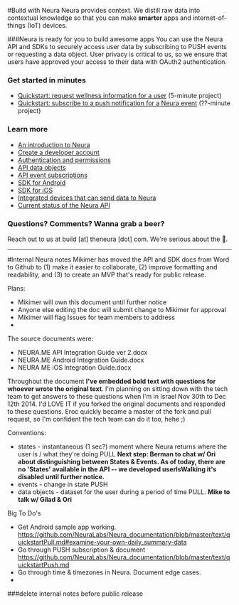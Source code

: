 
#Build with Neura 
Neura provides context. We distill raw data into contextual knowledge so that you can make **smarter** apps and internet-of-things (IoT) devices.  

###Neura is ready for you to build awesome apps
You can use the Neura API and SDKs to securely access user data by subscribing to PUSH events or requesting a data object.  User privacy is critical to us, so we ensure that users have approved your access to their data with OAuth2 authentication.

### Get started in minutes
 - [Quickstart: request wellness information for a user](https://github.com/NeuraLabs/Neura_documentation/blob/master/text/quickstartPull.md) (5-minute project)
 - [Quickstart: subscribe to a push notification for a Neura event](https://github.com/NeuraLabs/Neura_documentation/blob/master/text/quickstartPush.md) (??-minute project)

### Learn more
 - [An introduction to Neura](https://github.com/NeuraLabs/Neura_documentation/blob/master/text/basics.md) 
 - [Create a developer account](https://github.com/NeuraLabs/Neura_documentation/blob/master/text/account.md)
 - [Authentication and permissions](https://github.com/NeuraLabs/Neura_documentation/blob/master/text/authentication.md)
 - [API data objects](https://github.com/NeuraLabs/Neura_documentation/blob/master/text/pull.md) 
 - [API event subscriptions](https://github.com/NeuraLabs/Neura_documentation/blob/master/text/push.md)
 - [SDK for Android](https://github.com/NeuraLabs/Neura_documentation/blob/master/text/SDK_Android.md)
 - [SDK for iOS](https://github.com/NeuraLabs/Neura_documentation/blob/master/text/SDK_iOS.md)
 - [Integrated devices that can send data to Neura](https://github.com/NeuraLabs/Neura_documentation/blob/master/text/integrations.md)
 - [Current status of the Neura API](https://github.com/NeuraLabs/Neura_documentation/blob/master/text/status.md)

###  Questions? Comments? Wanna grab a beer?
Reach out to us at build [at] theneura [dot] com.  We're serious about the :beer:.


----------------

#Internal Neura notes 
Mikimer has moved the API and SDK docs from Word to Github to (1) make it easier to collaborate, (2) improve formatting and readability, and (3) to create an MVP that's ready for public release.

Plans:  
- Mikimer will own this document until further notice
- Anyone else editing the doc will submit change to Mikimer for approval
- Mikimer will flag Issues for team members to address  
- 

The source documents were:  
  - NEURA.ME API Integration Guide ver 2.docx    
  - NEURA.ME Android Integration Guide.docx  
  - NEURA ME iOS Integration Guide.docx

Throughout the document **I've embedded bold text with questions for whoever wrote the original text**.  I'm planning on sitting down with the tech team to get answers to these questions when I'm in Israel Nov 30th to Dec 12th 2014.  I'd LOVE IT if you forked the original documents and responded to these questions.  Eroc quickly became a master of the fork and pull request, so I'm confident the tech team can do it too, hehe ;)

Conventions:  
- states - instantaneous (1 sec?) moment where Neura returns where the user is / what they're doing PULL **Next step: Berman to chat w/ Ori about distinguishing between States & Events.  As of today, there are no 'States' available in the API -- we developed userIsWalking it's disabled until further notice.**
- events - change in state PUSH
- data objects - dataset for the user during a period of time PULL. **Mike to talk w/ Gilad & Ori**

Big To Do's
- Get Android sample app working. https://github.com/NeuraLabs/Neura_documentation/blob/master/text/quickstartPull.md#examine-your-own-daily_summary-data
- Go through PUSH subscription & document https://github.com/NeuraLabs/Neura_documentation/blob/master/text/quickstartPush.md 
- Go through time & timezones in Neura. Document edge cases.
- 

###delete internal notes before public release



